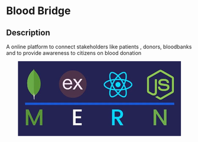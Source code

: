 # Blood Bridge




## Description
A online platform to connect stakeholders like patients , donors, bloodbanks and to provide awareness to citizens on blood donation
<p align="center">
  <img src="https://github.com/ChandnaM/picture/blob/main/mern.png">
</p>





